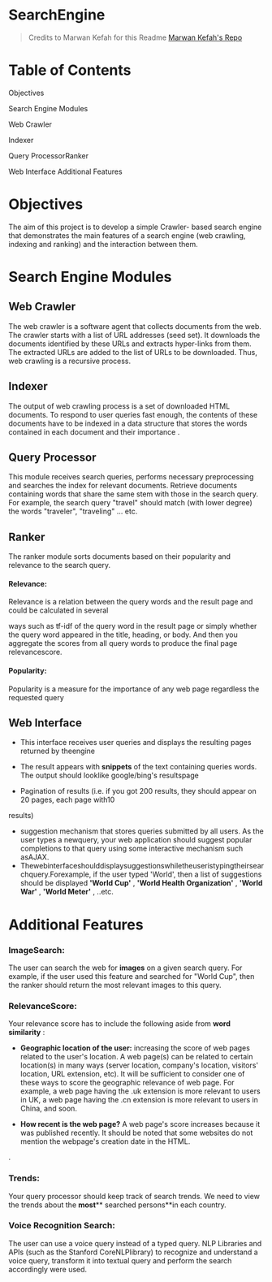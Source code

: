 # SearchEngine
> Credits to Marwan Kefah for this Readme [Marwan Kefah's Repo](https://github.com/marwankefah/SearchEngine)
# Table of Contents

Objectives

Search Engine Modules

Web Crawler

Indexer

Query ProcessorRanker

Web Interface Additional Features

# Objectives

The aim of this project is to develop a simple Crawler- based search engine that demonstrates the main features of a search engine (web crawling, indexing and ranking) and the interaction between them.

# Search Engine Modules

## Web Crawler

The web crawler is a software agent that collects documents from the web. The crawler starts with a list of URL addresses (seed set). It downloads the documents identified by these URLs and extracts hyper-links from them. The extracted URLs are added to the list of URLs to be downloaded. Thus, web crawling is a recursive process.

## Indexer

The output of web crawling process is a set of downloaded HTML documents. To respond to user queries fast enough, the contents of these documents have to be indexed in a data structure that stores the words contained in each document and their importance .

## Query Processor

This module receives search queries, performs necessary preprocessing and searches the index for relevant documents. Retrieve documents containing words that share the same stem with those in the search query. For example, the search query &quot;travel&quot; should match (with lower degree) the words &quot;traveler&quot;, &quot;traveling&quot; … etc.

## Ranker

The ranker module sorts documents based on their popularity and relevance to the search query.

#### Relevance:

Relevance is a relation between the query words and the result page and could be calculated in several

ways such as tf-idf of the query word in the result page or simply whether the query word appeared in the title, heading, or body. And then you aggregate the scores from all query words to produce the final page relevancescore.


#### Popularity:

Popularity is a measure for the importance of any web page regardless the requested query

## Web Interface

- This interface receives user queries and displays the resulting pages returned by theengine
- The result appears with **snippets** of the text containing queries words. The output should looklike google/bing&#39;s resultspage

- Pagination of results (i.e. if you got 200 results, they should appear on 20 pages, each page with10

results)

- suggestion mechanism that stores queries submitted by all users. As the user types a newquery, your web application should suggest popular completions to that query using some interactive mechanism such asAJAX.
- Thewebinterfaceshoulddisplaysuggestionswhiletheuseristypingtheirsearchquery.Forexample, if the user typed &#39;World&#39;, then a list of suggestions should be displayed **&#39;World Cup&#39;** , **&#39;World Health Organization&#39;** , **&#39;World War&#39;** , **&#39;World Meter&#39;** , ..etc.

# Additional Features

### ImageSearch:

The user can search the web for **images** on a given search query. For example, if the user used this feature and searched for &quot;World Cup&quot;, then the ranker should return the most relevant images to this query.


### RelevanceScore:

Your relevance score has to include the following aside from **word similarity** :

- **Geographic location of the user:** increasing the score of web pages related to the user&#39;s location. A web page(s) can be related to certain location(s) in many ways (server location, company&#39;s location, visitors&#39; location, URL extension, etc). It will be sufficient to consider one of these ways to score the geographic relevance of web page. For example, a web page having the .uk extension is more relevant to users in UK, a web page having the .cn extension is more relevant to users in China, and soon.

- **How recent is the web page?** A web page&#39;s score increases because it was published recently.
It should be noted that some websites do not mention the webpage&#39;s creation date in the HTML.

.

### Trends:

Your query processor should keep track of search trends. We need to view the trends about the **most**** searched persons**in each country.

### Voice Recognition Search:

The user can use a voice query instead of a typed query. NLP Libraries and APIs (such as the Stanford CoreNLPlibrary) to recognize and understand a voice query, transform it into textual query and perform the search accordingly were used.

